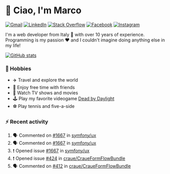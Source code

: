# 👋 Ciao, I'm Marco

[![Gmail](https://img.shields.io/badge/Gmail-%23BB001B?style=flat-square&logo=gmail&logoColor=white)](mailto:gremo1982@gmail.com)
[![LinkedIn](https://img.shields.io/badge/LinkedIn-%230e76a8?style=flat-square&logo=linkedin)](https://www.linkedin.com/in/marco-polichetti)
[![Stack Overflow](https://img.shields.io/stackexchange/stackoverflow/r/220180?style=flat&logo=stackoverflow&label=Stack%20Overflow&color=%23F47F24)](https://stackoverflow.com/users/220180)
[![Facebook](https://img.shields.io/badge/-Facebook-%234267B2?style=flat-square&logo=facebook&logoColor=white)](https://www.facebook.com/marco.poliketti)
[![Instagram](https://img.shields.io/badge/-Instagram-%23C13584?style=flat-square&logo=instagram&logoColor=white)](https://www.instagram.com/marco.gremo)

I'm a web developer from Italy 🍕 with over 10 years of experience. Programming is my passion ❤️ and I couldn't imagine doing anything else in my life!

[![GitHub stats](https://github-readme-stats.vercel.app/api?username=gremo&show_icons=true&rank_icon=github&theme=transparent)](https://github.com/anuraghazra/github-readme-stats)

### 📅 Hobbies

- ✈️ Travel and explore the world
- 🍻 Enjoy free time with friends
- 🎥 Watch TV shows and movies
- 🕹️ Play my favorite videogame [Dead by Daylight](https://deadbydaylight.com)
- ⚽ Play tennis and five-a-side

### ⚡ Recent activity

<!--START_SECTION:activity-->
1. 🗣 Commented on [#1667](https://github.com/symfony/ux/issues/1667#issuecomment-2027257076) in [symfony/ux](https://github.com/symfony/ux)
2. 🗣 Commented on [#1667](https://github.com/symfony/ux/issues/1667#issuecomment-2027239121) in [symfony/ux](https://github.com/symfony/ux)
3. ❗ Opened issue [#1667](https://github.com/symfony/ux/issues/1667) in [symfony/ux](https://github.com/symfony/ux)
4. ❗ Opened issue [#424](https://github.com/craue/CraueFormFlowBundle/issues/424) in [craue/CraueFormFlowBundle](https://github.com/craue/CraueFormFlowBundle)
5. 🗣 Commented on [#412](https://github.com/craue/CraueFormFlowBundle/issues/412#issuecomment-2022565518) in [craue/CraueFormFlowBundle](https://github.com/craue/CraueFormFlowBundle)
<!--END_SECTION:activity-->
